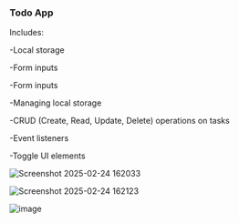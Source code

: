 <h3>Todo App</h3>

<p>Includes:</p>
<p>-Local storage</p>
<p>-Form inputs</p>
<p>-Form inputs</p>
<p>-Managing local storage</p>
<p>-CRUD (Create, Read, Update, Delete) operations on tasks</p>
<p>-Event listeners</p>
<p>-Toggle UI elements</p>

![Screenshot 2025-02-24 162033](https://github.com/user-attachments/assets/7c0e48c1-b60d-4a0c-890d-1798a9dd94fc)


![Screenshot 2025-02-24 162123](https://github.com/user-attachments/assets/780dd6d7-e300-4796-9cfa-1b30a7a52518)


![image](https://github.com/user-attachments/assets/70a5683b-17b0-4118-aaaf-c217d283a78e)






